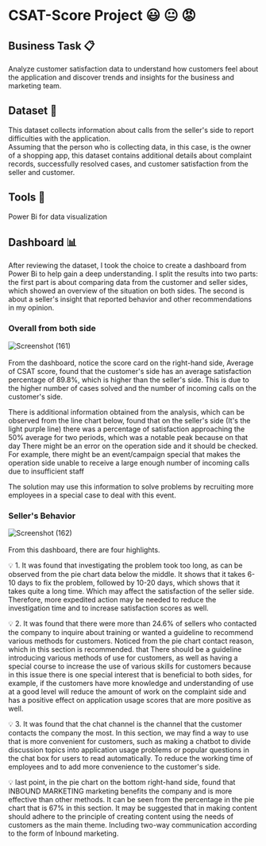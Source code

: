 # CSAT-Score Project :smiley: :neutral_face: :rage:
## Business Task :clipboard:
Analyze customer satisfaction data to understand how customers feel about the application and discover trends and insights for the business and marketing team. 

## Dataset :newspaper:
This dataset collects information about calls from the seller's side to report difficulties with the application. <br>
Assuming that the person who is collecting data, in this case, is the owner of a shopping app, this dataset contains additional details about complaint records, successfully resolved cases, and customer satisfaction from the seller and customer. 

## Tools :straight_ruler:
Power Bi for data visualization

## Dashboard :bar_chart:
After reviewing the dataset, I took the choice to create a dashboard from Power Bi to help gain a deep understanding. I split the results into two parts: the first part is about comparing data from the customer and seller sides, which showed an overview of the situation on both sides. The second is about a seller's insight that reported behavior and other recommendations in my opinion.
### Overall from both side
![Screenshot (161)](https://github.com/TrainingForFuture/CSAT-Score-Project/assets/134767020/2eb61093-2e4d-4bb6-a6e9-0034228ac95b) 
<br>
<br>
  From the dashboard, notice the score card on the right-hand side, Average of CSAT score, found that the customer's side has an average satisfaction percentage of 89.8%, which is higher than the seller's side. This is due to the higher number of cases solved and the number of incoming calls on the customer's side.   
  <p> There is additional information obtained from the analysis, which can be observed from the line chart below, found that on the seller's side (It's the light purple line) there was a percentage of satisfaction approaching the 50% average for two periods, which was a notable peak because on that day There might be an error on the operation side and it should be checked. For example, there might be an event/campaign special that makes the operation side unable to receive a large enough number of incoming calls due to insufficient staff 
<p> The solution may use this information to solve problems by recruiting more employees in a special case to deal with this event.
<br>
  
### Seller's Behavior

![Screenshot (162)](https://github.com/TrainingForFuture/CSAT-Score-Project/assets/134767020/2597d501-9b04-4ab8-bafa-ec7296582dab)
<br>
<br>
From this dashboard, there are four highlights.
 <p> 💡 1. It was found that investigating the problem took too long, as can be observed from the pie chart data below the middle. It shows that it takes 6-10 days to fix the problem, followed by 10-20 days, which shows that it takes quite a long time. Which may affect the satisfaction of the seller side. Therefore, more expedited action may be needed to reduce the investigation time and to increase satisfaction scores as well.
 <p> 💡 2. It was found that there were more than 24.6% of sellers who contacted the company to inquire about training or wanted a guideline to recommend various methods for customers. Noticed from the pie chart contact reason, which in this section is recommended. that There should be a guideline introducing various methods of use for customers, as well as having a special course to increase the use of various skills for customers because in this issue there is one special interest that is beneficial to both sides, for example, if the customers have more knowledge and understanding of use at a good level will reduce the amount of work on the complaint side and has a positive effect on application usage scores that are more positive as well.
 <p> 💡 3. It was found that the chat channel is the channel that the customer contacts the company the most. In this section, we may find a way to use that is more convenient for customers, such as making a chatbot to divide discussion topics into application usage problems or popular questions in the chat box for users to read automatically. To reduce the working time of employees and to add more convenience to the customer's side.
 <p> 💡 last point, in the pie chart on the bottom right-hand side, found that INBOUND MARKETING marketing benefits the company and is more effective than other methods. It can be seen from the percentage in the pie chart that is 67% in this section. It may be suggested that in making content should adhere to the principle of creating content using the needs of customers as the main theme. Including two-way communication according to the form of Inbound marketing. 


